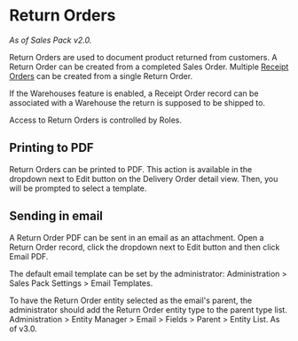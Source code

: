 # Return Orders

*As of Sales Pack v2.0.*

Return Orders are used to document product returned from customers. A Return Order can be created from a completed Sales Order. Multiple [Receipt Orders](receipt-orders.md) can be created from a single Return Order.

If the Warehouses feature is enabled, a Receipt Order record can be associated with a Warehouse the return is supposed to be shipped to.

Access to Return Orders is controlled by Roles.

## Printing to PDF

Return Orders can be printed to PDF. This action is available in the dropdown next to Edit button on the Delivery Order detail view. Then, you will be prompted to select a template.

## Sending in email

A Return Order PDF can be sent in an email as an attachment. Open a Return Order record, click the dropdown next to Edit button and then click Email PDF.

The default email template can be set by the administrator: Administration > Sales Pack Settings > Email Templates.

To have the Return Order entity selected as the email's parent, the administrator should add the Return Order entity type to the parent type list. Administration > Entity Manager > Email > Fields > Parent > Entity List. As of v3.0.
